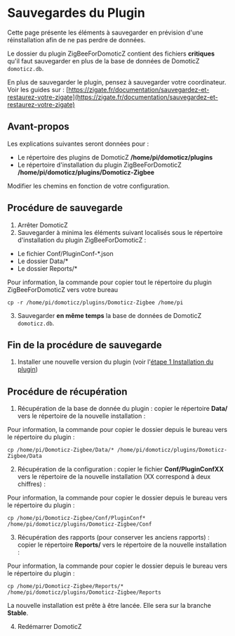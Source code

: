 # Sauvegardes du Plugin

Cette page présente les éléments à sauvegarder en prévision d'une réinstallation afin de ne pas perdre de données.

Le dossier du plugin ZigBeeForDomoticZ contient des fichiers __critiques__ qu'il faut sauvegarder en plus de la base de données de DomoticZ `domoticz.db`.

En plus de sauvegarder le plugin, pensez à sauvegarder votre coordinateur. Voir les guides sur : [https://zigate.fr/documentation/sauvegardez-et-restaurez-votre-zigate](https://zigate.fr/documentation/sauvegardez-et-restaurez-votre-zigate)

## Avant-propos

Les explications suivantes seront données pour :

* Le répertoire des plugins de DomoticZ __/home/pi/domoticz/plugins__
* Le répertoire d'installation du plugin ZigBeeForDomoticZ __/home/pi/domoticz/plugins/Domoticz-Zigbee__

Modifier les chemins en fonction de votre configuration.

## Procédure de sauvegarde

1. Arrêter DomoticZ
2. Sauvegarder à minima les éléments suivant localisés sous le répertoire d'installation du plugin ZigBeeForDomoticZ :

* Le fichier  Conf/PluginConf-*.json
* Le dossier  Data/*
* Le dossier  Reports/*

Pour information, la commande pour copier tout le répertoire du plugin ZigBeeForDomoticZ vers votre bureau

```
cp -r /home/pi/domoticz/plugins/Domoticz-Zigbee /home/pi
```

3. Sauvegarder __en même temps__ la base de données de DomoticZ `domoticz.db`.

## Fin de la procédure de sauvegarde

1. Installer une nouvelle version du plugin (voir l'[étape 1 Installation du plugin](Plugin_Installation.md))

## Procédure de récupération

1. Récupération de la base de donnée du plugin : copier le répertoire __Data/__ vers le répertoire de la nouvelle installation :

Pour information, la commande pour copier le dossier depuis le bureau vers le répertoire du plugin :

```
cp /home/pi/Domoticz-Zigbee/Data/* /home/pi/domoticz/plugins/Domoticz-Zigbee/Data
```

2. Récupération de la configuration : copier le fichier __Conf/PluginConfXX__ vers le répertoire de la nouvelle installation (XX correspond à deux chiffres) :

  Pour information, la commande pour copier le dossier depuis le bureau vers le répertoire du plugin :

 ```
 cp /home/pi/Domoticz-Zigbee/Conf/PluginConf* /home/pi/domoticz/plugins/Domoticz-Zigbee/Conf
 ```

3. Récupération des rapports (pour conserver les anciens rapports) : copier le répertoire __Reports/__ vers le répertoire de la nouvelle installation :

Pour information, la commande pour copier le dossier depuis le bureau vers le répertoire du plugin :

```
cp /home/pi/Domoticz-Zigbee/Reports/* /home/pi/domoticz/plugins/Domoticz-Zigbee/Reports
```

 La nouvelle installation est prête à être lancée. Elle sera sur la branche __Stable__.

4. Redémarrer DomoticZ
